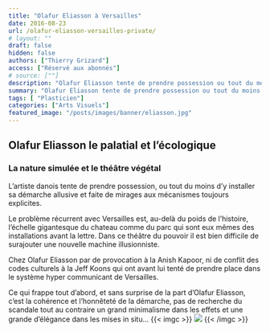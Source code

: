 ```yaml
---
title: "Olafur Eliasson à Versailles"
date: 2016-08-23
url: /olafur-eliasson-versailles-private/
# layout: ""
draft: false
hidden: false
authors: ["Thierry Grizard"]
access: ["Réservé aux abonnés"]
# source: [""]
description: "Olafur Eliasson tente de prendre possession ou tout du moins d'y installer sa démarche allusive et faite de mirages au Chateau de Versailles"
summary: "Olafur Eliasson tente de prendre possession ou tout du moins d'y installer sa démarche allusive et faite de mirages au Chateau de Versailles"
tags: [ "Plasticien"]
categories: ["Arts Visuels"]
featured_image: "/posts/images/banner/eliasson.jpg"
---
```

## Olafur Eliasson le palatial et l’écologique

### La nature simulée et le théâtre végétal

L’artiste danois tente de prendre possession, ou tout du moins d’y installer sa démarche allusive et faite de mirages aux mécanismes toujours explicites.

Le problème récurrent avec Versailles est, au-delà du poids de l’histoire, l’échelle gigantesque du chateau comme du parc qui sont eux mêmes des installations avant la lettre. Dans ce théâtre du pouvoir il est bien difficile de surajouter une nouvelle machine illusionniste.

Chez Olafur Eliasson par de provocation à la Anish Kapoor, ni de conflit des codes culturels à la Jeff Koons qui ont avant lui tenté de prendre place dans le système hyper communicant de Versailles.

Ce qui frappe tout d’abord, et sans surprise de la part d’Olafur Eliasson, c’est la cohérence et l’honnêteté de la démarche, pas de recherche du scandale tout au contraire un grand minimalisme dans les effets et une grande d’élégance dans les mises in situ...
{{< imgc >}}
![](/posts/images/eliasson/olafur-eliassoneliassonversaillesinstallation2016contemporary-art-1024x512.jpg)
{{< /imgc >}}